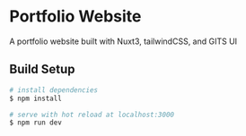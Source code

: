 # Portfolio Website
A portfolio website built with Nuxt3, tailwindCSS, and GITS UI

## Build Setup
```bash
# install dependencies
$ npm install

# serve with hot reload at localhost:3000
$ npm run dev
```
